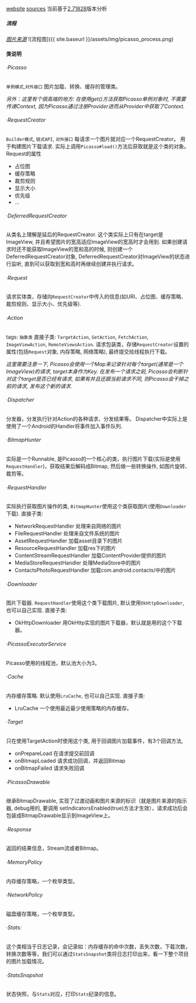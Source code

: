 ---
---
[website](http://square.github.io/picasso/)
[sources](https://github.com/square/picasso)
当前基于[2.71828](https://github.com/square/picasso/tree/2.71828)版本分析

##### 流程

*[图片来源](https://juejin.im/post/58b7f59a44d904006acbbb83)*
![流程图]({{ site.baseurl }}/assets/img/picasso_process.png)


#### 类说明

###### ·Picasso

`单例模式`,`对外接口`
图片加载、转换、缓存的管理类。

*另外：这里有个很高端的地方: 在使用get()方法获取Picasso单例对象时, 不需要传递Context, 因为Picasso通过注册Provider进而从Provider中获取了Context.*

###### ·RequestCreator

`Builder模式`, `链式API`, `对外接口`
每请求一个图片就对应一个RequestCreator。
用于构建图片下载请求. 实际上调用`Picasso#load()`方法后获取就是这个类的对象。
Request的属性
* 占位图
* 缓存策略
* 裁剪规则
* 显示大小
* 优先级
* ...

###### ·DeferredRequestCreator

从类名上理解是延后的RequestCreator.
这个类实际上只有在target是ImageView, 并且希望图片的宽高适应ImageView的宽高时才会用到.
如果创建请求时还不能获取ImageView的宽和高的时候, 则创建一个DeferredRequestCreator对象, DeferredRequestCreator对ImageView的状态进行监听, 直到可以获取到宽和高时再继续创建并执行请求。  

###### ·Request

请求实体类，存储向`RequestCreator`中传入的信息(如URI、占位图、缓存策略、裁剪规则、显示大小、优先级等).

###### ·Action

tags: `抽象类`
直接子类: `TargetAction`, `GetAction`, `FetchAction`, `ImageViewAction`, `RemoteViewsAction`.
请求包装类，存储`RequestCreator`设置的属性(包括`Request`对象, 内存策略, 网络策略), 最终提交给线程执行下载。

*这里需要注意一下, Picasso会使用一个Map来记录针对每个target(通常是一个ImageView)的请求, target本身作为Key. 在发布一个请求之前, Picasso会判断针对这个target是否已经有请求, 如果有并且还跟当前请求不同, 则Picasso会干掉之前的请求, 发布这个新的请求.*

###### ·Dispatcher

分发器，分发执行针对Action的各种请求、分发结果等。
Dispatcher中实际上是使用了一个Android的Handler将事件加入事件队列.

###### ·BitmapHunter

实际是一个Runnable, 是Picasso的一个核心的类，执行图片下载(实际是使用`RequestHandler`)，获取结果后解码成Bitmap, 然后做一些转换操作, 如图片旋转、裁剪等。

###### ·RequestHandler

实际执行获取图片操作的类, `BitmapHunter`使用这个类获取图片(使用`Downloader`下载).
直接子类:
* NetworkRequestHandler
处理来自网络的图片
* FileRequestHandler
处理来自文件系统的图片
* AssetRequestHandler
加载asset目录下的图片
* ResourceRequestHandler
加载res下的图片
* ContentStreamRequestHandler
加载ContentProvider提供的图片
* MediaStoreRequestHandler
处理MediaStore中的图片
* ContactsPhotoRequestHandler
加载com.android.contacts/中的图片

###### ·Downloader

图片下载器. `RequestHandler`使用这个类下载图片, 默认使用`OkHttpDownloader`, 也可以自己实现.
直接子类:
* OkHttpDownloader
用OkHttp实现的图片下载器，默认就是用的这个下载器。

###### ·PicassoExecutorService

Picasso使用的线程池，默认池大小为3。

###### ·Cache

内存缓存策略. 默认使用`LruCache`, 也可以自己实现.
直接子类:
* LruCache
一个使用最近最少使用策略的内存缓存。

###### ·Target

只在使用TargetAction时使用这个类, 用于回调图片加载事件，有3个回调方法, 
* onPrepareLoad
在请求提交前回调
* onBitmapLoaded
请求成功回调，并返回Bitmap
* onBitmapFailed
请求失败回调

###### ·PicassoDrawable

继承BitmapDrawable, 实现了过渡动画和图片来源的标识（就是图片来源的指示器, debug用的, 要调用 setIndicatorsEnabled(true)方法才生效），请求成功后会包装成BitmapDrawable显示到ImageView上。

###### ·Response

返回的结果信息，Stream流或者Bitmap。

###### ·MemoryPolicy

内存缓存策略，一个枚举类型。

###### ·NetworkPolicy

磁盘缓存策略，一个枚举类型。  

###### ·Stats: 

这个类相当于日志记录，会记录如：内存缓存的命中次数，丢失次数，下载次数，转换次数等等，我们可以通过`StatsSnapshot`类将日志打印出来，看一下整个项目的图片加载情况。

###### ·StatsSnapshot

状态快照，与`Stats`对应，打印`Stats`纪录的信息。
